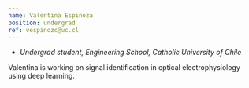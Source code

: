 ```yaml
---
name: Valentina Espinoza
position: undergrad
ref: vespinozc@uc.cl
---
```


- _Undergrad student, Engineering School, Catholic University of Chile_

Valentina is working on signal identification in optical electrophysiology using deep learning.